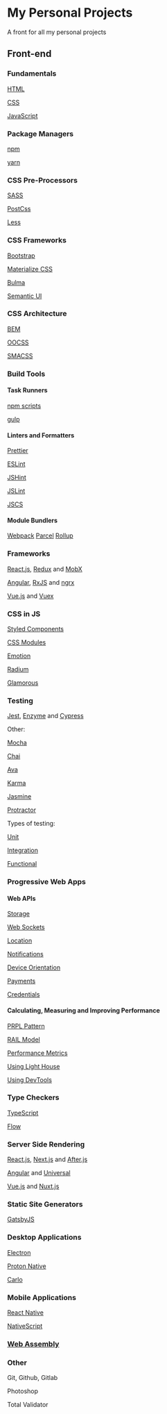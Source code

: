 # My Personal Projects
A front for all my personal projects

## Front-end
 ### Fundamentals

[HTML](https://github.com/cassas00/html-basics)

[CSS]()

[JavaScript]()

### Package Managers

[npm]()

[yarn]()

### CSS Pre-Processors

[SASS]()

[PostCss]()

[Less]()

### CSS Frameworks

[Bootstrap]()

[Materialize CSS]()

[Bulma]()

[Semantic UI]()

### CSS Architecture

[BEM]()

[OOCSS]()

[SMACSS]()

### Build Tools
#### Task Runners

[npm scripts]()

[gulp]()

#### Linters and Formatters

[Prettier]()

[ESLint]()

[JSHint]()

[JSLint]()

[JSCS]()

#### Module Bundlers

[Webpack]()
[Parcel]()
[Rollup]()

### Frameworks

[React.js](), [Redux]() and [MobX]()

[Angular](), [RxJS]() and [ngrx]()

[Vue.js]() and [Vuex]()

### CSS in JS

[Styled Components]()

[CSS Modules]()

[Emotion]()

[Radium]()

[Glamorous]()

### Testing

[Jest](), [Enzyme]() and [Cypress]()

Other:

[Mocha]()

[Chai]()

[Ava]()

[Karma]()

[Jasmine]()

[Protractor]()

Types of testing:

[Unit]()

[Integration]()

[Functional]()

### Progressive Web Apps

#### Web APIs
[Storage]()

[Web Sockets]()

[Location]()

[Notifications]()

[Device Orientation]()

[Payments]()

[Credentials]()

#### Calculating, Measuring and Improving Performance

[PRPL Pattern]()

[RAIL Model]()

[Performance Metrics]()

[Using Light House]()

[Using DevTools]()

### Type Checkers

[TypeScript]()

[Flow]()

### Server Side Rendering

[React.js](), [Next.js]() and [After.js]()

[Angular]() and [Universal]()

[Vue.js]() and [Nuxt.js]()

### Static Site Generators

[GatsbyJS]()

### Desktop Applications

[Electron]()

[Proton Native]()

[Carlo]()

### Mobile Applications

[React Native]()

[NativeScript]()

### [Web Assembly]()

### Other

Git, Github, Gitlab

Photoshop

Total Validator
